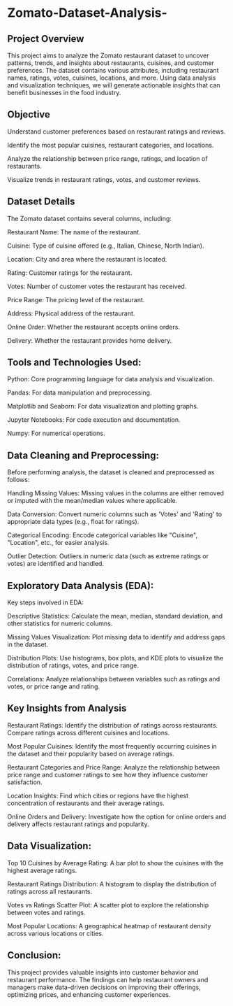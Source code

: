 # Zomato-Dataset-Analysis-

## Project Overview

This project aims to analyze the Zomato restaurant dataset to uncover patterns, trends, and insights about restaurants, cuisines, and customer preferences. The dataset contains various attributes, including restaurant names, ratings, votes, cuisines, locations, and more. Using data analysis and visualization techniques, we will generate actionable insights that can benefit businesses in the food industry.

## Objective

Understand customer preferences based on restaurant ratings and reviews.

Identify the most popular cuisines, restaurant categories, and locations.

Analyze the relationship between price range, ratings, and location of restaurants.

Visualize trends in restaurant ratings, votes, and customer reviews.

## Dataset Details

The Zomato dataset contains several columns, including:

 Restaurant Name: The name of the restaurant.

Cuisine: Type of cuisine offered (e.g., Italian, Chinese, North Indian).

Location: City and area where the restaurant is located.

Rating: Customer ratings for the restaurant.

Votes: Number of customer votes the restaurant has received.

Price Range: The pricing level of the restaurant.

Address: Physical address of the restaurant.

Online Order: Whether the restaurant accepts online orders.

Delivery: Whether the restaurant provides home delivery.

## Tools and Technologies Used: 

Python: Core programming language for data analysis and visualization.

Pandas: For data manipulation and preprocessing.

Matplotlib and Seaborn: For data visualization and plotting graphs.

Jupyter Notebooks: For code execution and documentation.

Numpy: For numerical operations.


## Data Cleaning and Preprocessing:

Before performing analysis, the dataset is cleaned and preprocessed as follows:

Handling Missing Values: Missing values in the columns are either removed or imputed with the mean/median values where applicable.

Data Conversion: Convert numeric columns such as 'Votes' and 'Rating' to appropriate data types (e.g., float for ratings).

Categorical Encoding: Encode categorical variables like "Cuisine", "Location", etc., for easier analysis.

Outlier Detection: Outliers in numeric data (such as extreme ratings or votes) are identified and handled.

## Exploratory Data Analysis (EDA):

Key steps involved in EDA:

Descriptive Statistics: Calculate the mean, median, standard deviation, and other statistics for numeric columns.

Missing Values Visualization: Plot missing data to identify and address gaps in the dataset.

Distribution Plots: Use histograms, box plots, and KDE plots to visualize the distribution of ratings, votes, and price range.

Correlations: Analyze relationships between variables such as ratings and votes, or price range and rating.

## Key Insights from Analysis

Restaurant Ratings:
Identify the distribution of ratings across restaurants.
Compare ratings across different cuisines and locations.

Most Popular Cuisines:
Identify the most frequently occurring cuisines in the dataset and their popularity based on average ratings.

Restaurant Categories and Price Range:
Analyze the relationship between price range and customer ratings to see how they influence customer satisfaction.

Location Insights:
Find which cities or regions have the highest concentration of restaurants and their average ratings.

Online Orders and Delivery:
Investigate how the option for online orders and delivery affects restaurant ratings and popularity.

## Data Visualization:

Top 10 Cuisines by Average Rating: A bar plot to show the cuisines with the highest average ratings.

Restaurant Ratings Distribution: A histogram to display the distribution of ratings across all restaurants.

Votes vs Ratings Scatter Plot: A scatter plot to explore the relationship between votes and ratings.

Most Popular Locations: A geographical heatmap of restaurant density across various locations or cities.


## Conclusion:

This project provides valuable insights into customer behavior and restaurant performance. The findings can help restaurant owners and managers make data-driven decisions on improving their offerings, optimizing prices, and enhancing customer experiences.


